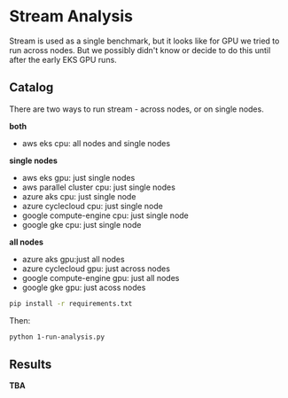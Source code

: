 # Stream Analysis

Stream is used as a single benchmark, but it looks like for GPU we tried to run across nodes. But we possibly didn't know or decide to do this until after the early EKS GPU runs.

## Catalog

There are two ways to run stream - across nodes, or on single nodes.

**both**

- aws eks cpu: all nodes and single nodes

**single nodes**

- aws eks gpu: just single nodes
- aws parallel cluster cpu: just single nodes
- azure aks cpu: just single node
- azure cyclecloud cpu: just single node
- google compute-engine cpu: just single node
- google gke cpu: just single node

**all nodes**

- azure aks gpu:just all nodes
- azure cyclecloud gpu: just across nodes
- google compute-engine gpu: just all nodes
- google gke gpu: just acoss nodes

```bash
pip install -r requirements.txt
```

Then:

```bash
python 1-run-analysis.py
```

## Results

**TBA**


